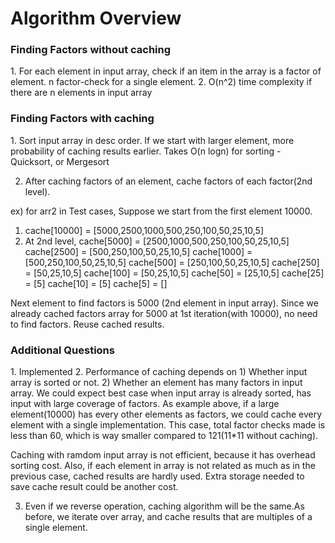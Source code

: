 <h1>Algorithm Overview</h1>
<h3>Finding Factors without caching</h3>
1. For each element in input array, check if an item in the array is a factor of element. n factor-check for a single element.
2. O(n^2) time complexity if there are n elements in input array

<h3>Finding Factors with caching</h3>
1. Sort input array in desc order. If we start with larger element, more probability of caching results earlier. Takes O(n logn) for sorting - Quicksort, or Mergesort

2. After caching factors of an element, cache factors of each factor(2nd level).

ex) for arr2 in Test cases,
Suppose we start from the first element 10000.

1. cache[10000] = [5000,2500,1000,500,250,100,50,25,10,5]
2. At 2nd level,
cache[5000] = [2500,1000,500,250,100,50,25,10,5]
cache[2500] = [500,250,100,50,25,10,5]
cache[1000] = [500,250,100,50,25,10,5]
cache[500] = [250,100,50,25,10,5]
cache[250] = [50,25,10,5]
cache[100] = [50,25,10,5]
cache[50] = [25,10,5]
cache[25] = [5]
cache[10] = [5]
cache[5] = []

Next element to find factors is 5000 (2nd element in input array). Since we already cached factors array for 5000 at 1st iteration(with 10000), no need to find factors. Reuse cached results.

<h3>Additional Questions</h3>
1. Implemented
2. Performance of caching depends on 1) Whether input array is sorted or not. 2) Whether an element has many factors in input array. We could expect best case when input array is already sorted, has input with large coverage of factors. As example above, if a large element(10000) has every other elements as factors, we could cache every element with a single implementation. This case, total factor checks made is less than 60, which is way smaller compared to 121(11*11 without caching).

Caching with ramdom input array is not efficient, because it has overhead sorting cost. Also, if each element in array is not related as much as in the previous case, cached results are hardly used. Extra storage needed to save cache result could be another cost.

3. Even if we reverse operation, caching algorithm will be the same.As before, we iterate over array, and cache results that are multiples of a single element.

